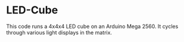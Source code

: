# LED-Cube
This code runs a 4x4x4 LED cube on an Arduino Mega 2560.
It cycles through various light displays in the matrix.
